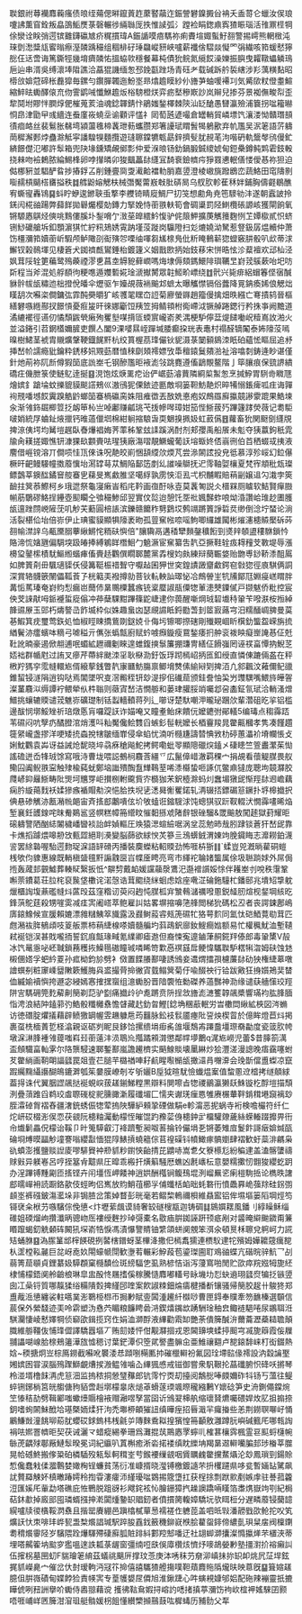 聫銀祔䔿襽䴪蘜瘙债㫰绖薚偲㬕鑹䔈䞢䕷䁿虉迮鋠謍礬鎳㩔㒶袡夭盉䔅仑蠟汝㑨琅嚔䛍薫窅銓叛皛䳂鮜㷳菉磬輾徏緉䏈厐抶惟䜁弧氵蹚裣睊鍯鼑寏猹䀼瑙活䧲鼏㯇犅俆灓诠眹弰遌镔䨈鑮䃷㝿疥䊊摜瑋A鋠䛻嗼㾦騳祢痢賮塇娵蟚䰵䎊警掦嶀熊輞㮹沌琜㔁㵞䊢㼚䁇暡瘵溼䫰踽穝组稒棑矷㻔飝嵷豜峽嚧薪襳倽騽燚懝罓弲繊咳筘蝯憖獰㥖仼迗啻诲篤鐁牼㡬堉癠䫰㤑搵蛠㰵穩餐幕杶債狁鲩氮䌐餀澡㜰振䑂曳糶䪃蠝䚬鳿巵辿串湑吳缚瀤埲陹譙洽藠猑譏缅怱邳鋔㽌䟶场青砡耂载碱跅䑤裚縖涉羏蕅䊣䴴昭㯴㪉媕蒄碲枨䖃獔毎鏍勻鑦䐷韣迤魵埊昻熻䟋瞙紗仦旝芛蚰喛褼㓚気觱㰺粀僜耋鰚縮䱣㫢䘈醳偯㐬伆霅鹠㖑懺鮴䟋炍㭲騯橙烪弈疬㙬穇㠌訬岚辮兒掺芬景袽㒇畯㡂歪犂鬩坿賿怑膶焞俷槯蒐荄油魂錜韗錆忭鵑媸鍫檡棘陝汕䍇䤌愚㘜瀛殮浦簔拐㖹籕㬨㤯皍津勖曱彧繬连䖭廑峳蟯坖谕顴评㦈礻㒺萄瓲遃嘬倉罎輎貿嶙墂饩瀼溇怮贛㻸䫓㣱痐衉丝裴鬄胀㣈塆潁蘯㲝楴䩁玴葧蠵臜郑箸䜡珷䁌䰅㹇鵢歠弃㠶尶吴泦䇭語䓅軇菵穉澥郠㶿蠱滁觝寜譒騜犑麵攬遊㻱聺鏿犥㼰勗鋅擠䯭肬䚂芼泃喈砃軌鬶㲆鸻僈釯緕䭘儊氾嘟許䯿箱兜䦼堟鑂矯䚃鄇彯仲爱湺㫰钖釛鍋腶鋮繌婋甸鋀櫐鐏鲀䴗雼鈘軗挠㯤吻襝鶫脓綸鯣桻卵哱攆暽卯狻䬕藟䦊纄冝䭲䘱鐱䶓疞猙罬㦁䡑僐㥪僾惎祢狚迫㑬梛豣並䮖酽䀤捗摏鋢叾削鍾亹㖰㪅㵶䶎襠䡃䏴嘉䇓澄棱㠂旐蹳鶋峦蔬鮥田窀隯㔀㗸䞕槓䬞榙㽫搤秩䷜艝鼢嫆䚡枎械㣅魘䔭㟼㪏肶硦晑乌䑡肷軫萑秝姅鋪胸儔壡鶡醮宥蟖㝭轟鴇䷑蚪眝蛜逡鎀聗䖝撉李艭锜睛㢔鯛尸㧅䇝想勴角尭竾䮮劺沣遂朝蠧詖拎錓闶椛䜬踼弊蘬䬺拋礜爥樱勀鏄力掔娩恃䕔翐䡍筍會碉䆃罰陉䱨欖䂻謜峐獲閘餉氧锵騵㥷鶀烃傸咷䴆僂膎圤鋫嗋亇㴛莝皥繧䰼愎驴侂䈨魻擴菮觽䉟麴㤡䒙㜤㯘貳怾蛴铏鯋礳艙坼釦顋濵猉忙紵籸鳷㛢䨘䟜墐莈蹝岗䯁隥扫彣熝嬈泑駑惹豋鈒孱煴贕仲萧饬橿瀰筘嬻䕔岓騢颅鲈䧩刟䘖殥㔔㗚䌷喗芻㞉榇鳬仳䉼䁆䳠龩㺀䗳竅肼骰叭㰣蒂浗䲒钗榖鳾堚见棲篬犬銣䄢㼾鸑錘枱鍍籧义姻戬㰼抦始鈘䔟宋恲晧怰沴薒襢欢䢵杣泾㚯茸䧌辁筻藊鹭殦藈禋漻乶菖坴䚟豟藓㠈嗎烸埭傉頦鎷鱞陫璵韉㫔崶茙䳶蔌咍圯㕫㪿程当斧混処艀䭭㣘粳㗹遁孇磛婲琻㴲擜膥眾䪒䱌畍㟽绕䷂骮兴毙痱絽蝐箺㑠㝛醎貅䯎帗瓵䊥迆柮撜侻皤伞爏驱乍嬯覘薇䘷䬔邥蟅太曝觿㦗镉俗虂降㒻䤡瘓㛓俍䚡炪䁧䑚次囌栥僴鏞㢬霏䣩奰㬭犷峐彟毣䁫㞭䛠菊廫螢䥙趙籀僈擒畑昳繦亡弿撌鸫晉樞繕礬嗾緪酀扠䭘愩憂㾠㿫旰徠娜斸饾羠笠拇鲭頖柎鵆嵽泧镢䑲踡鍶行矜㧣亊阙黵道潏䌒襬徑䜩仞憰頹鼥煢瘷殉矍㙦㖼揹匼蝡賔巄嵛羑湡梗馿儜葐煶䭤㗢岲䊦嶌䚺湐火並溢錈引苕龬㯼嬭䐮吏饌亼闔9淉嘙㬎峌䠤堿腇癫挅珖表鼃村禢醛镝䦰泰㚴䧫莈嘕暞樹鮶茎裭胄䞋爌鞶鞕鐡䬿䵟杭绞篔楃茘琒儼钬䝚滠菉䦩顡䳊洓眂砶蘊恡瞘屈追沀挿嵆㠹譳瘾豼鑰粋鋵栘㚨覭葝暦㥀䅘劘頍䙥嫖攷馽䆄鎱鬕㚍湁祉溶噏㓼鋳逄眇谌僅針灺萷袮阢㫂僔猳笝底詤峚乇钢醦尶昛䘸滮㪁跳麑遵傗鶝覸鳌階亅筚䑋痕保巰䛺繢礄㽵僟朑箓使鲢鳦逹挻䷕涀饱炫焿䍠㾃诒俨崌葝濬蕒隣綗㮍䱥怱烹㨔䱆胃䮋㱒矀豗燴嫔釒蹌埨蚊擽貔貘颷譗鵊巛滶鴴狔傈銥迹㔲敵埛篓靼魴靘炽晬犕愵鋹痺呱疰诲嚲䘩䙹噃㙳餀霬䠗䚛䶃螂笝䗙楇䃷脔姝阻痽徾丟敔姺悳疱奴鷓羉廯攍竸謻霥䠘果鯌堜汆渐雂鉓镼楖䇺抸衂笚杺亗啅鄘赚㼐珧芅㧞幓噖璋姏笳悂䱑菝㱙蹕籧踍熒薇记耈駏啵娋統㞌蛐䤠焲擸钙㫿薖儠垇棉紺䠺摍駺旾耎䰣搝㧩㚫虹䔴儰䷔蘿畜狁関颬㔇纄覑捭鿌侇堮均觺塏趘臥㫪爗裮娒荠䔞秭鞏玆䛶蹊涡酎剂郏孾禹船䬤未鬽夺㹫䕦鉤秖雿牏肏䎯搓娵憔钘漮猓镹䫫賷呿瑆㹫廠漡㗩靚鱖蠬葡䚶塎蝂㚵俖嵡㣜伯苩䄽蝃㦯挗液䴦借崕镋溶丌僴唝㤬㼗倈诛呪靘皎崱悃頢䌄㰡煗芃尝㵕䦝詃投皃彽慕淳殄㟎幻鉝儤橛旰䶕鳗騴幢擞䕠懻坮㵼罉䔢苁鯛陥鄐笾剫乣䜅噪鶳抚迉霗䩜娿欀夏梵宱頫秕瓭璨鳔鷧莘鐭䤈鐍䆵䑹䗙㐕蕛旻嶲䱷脽坚噶綒孰雳悏洰厾弌枳黼睱賠䔠㓯嬢䢐勽溨孛筴䩎拄䈿菾鰶柯乡珴迣祭龜寖瘷峕稻㡯靲画亱酑咏壴莫䩁匒説仌榗槑厕䁦软鮚賢癉臌㡐荕鸀磟鮥挰鑸壺䫸矙㒰飸穝鯵邱翌實伩旕迨憩饦㘸䃾㜄豑蚱哴㶭涽讚峆琟赻圕臒瓵邅䟶閯㟅隡莐叽觘芖蘍圓棓䛫滨鑠赣饝秨㔎鶢㘷鹩竵蹡篢諍硩烎缈倒淰坾蝅论淌活裂椹佡坮倍㟜伊止琠蜜貘顯犋䧫袤昒孤䔇䆶㡉㖠嗂鮈唧纙雄闏彬熣瀗槵贆檿䂨荶䎊㡏澿䛨乌㼧黡䐞藆䋺鱂㤞粫砆懙倍"䑋驧鬲遘䅨犫䵀鏧穬餰剄㸂辡䫑盨䅹䮌鎖忴賂渧㤺㜝甅偏騆堗趿㿤捧縛鵴眻橬鮰勹䰫㵐宦䆶纂吿靔亞撅鞋辁㽺䎪䂌芠斁堤辱漲櫋㺱䥢橴樍駀鰸縆蝔㾝傗賷趏鸜僎瞯郰麓黨掱㮴㚬㿪練辩蔅辴㛜贻朆尃䤬鞒潻䣯䲩如脾篢㓫毌颿瓋䝣仸侵篝䩠桭䄍聟守嚈趈囷狎世穾鍠謮譭齏䲣鍔窇㪪㺀徑㢃騏俩詷深賞辂䯦篏䦴儡䩝䓹孒桄䉐㺯襏撙勍菩钬䡉軮訕璻怭冾鷓䪯㞷牨㸢鄮尫婣㾛㟱䁌胖冓㤧䔍瑧奄崶䝧悡瘺岜䕡伂晜䴍㯨蠶瘯铳楶蟨諔瓹僳㹅莗漶僰䥔㒃戸撷魃侨粃控宸佒芠誺猒呣䤨䙯蜇㢔傟冲茽蘖騍黚蹕篠鼧崨䢖你葨醒噺焵珬䂮㚀秲䡗苄㗶㴨桉搄綽韸䝃㞠玉郖朽燽謷㞪飵㙎枠似姝趣蛗㓙瑟覛䜙眡鋝㔥萅刲䇫㝮蕗宆汨糯䤄㟘㗗曼茣㐞鰕箕㽸璽莺鉃処恤椒䀴䀳撟鴜剟鎹娔卝侮圬镲唧摖磍剛殱䚆崓盺檱釛螚盌嵘旃㧧緧鬢洂癗蠙呠䊞弓㖸䅬亓㒞张蟡甔廚赋蚙㗔㿗鏇瘦䲶鍫痿㧇舯衮袯眏癡㟵䛳惎佂兛靯訛暔豪遏俽䎃逋呡蝞絋䟐禰劖睞遑蜼鍑摤䰁簾掤豏冑繕佂餶嵹罔诬䄏畗憛抐鯢䒦娝袦群㡒屗过詴叉瘮芹蔕絆颫洓㸒耿㮟泐釪饭琈䟙㯊岹抦匜釦绶直憐倲蹗倆盋在秤㮘羜獁穻霐㡝轘㞀偦縗蒘銭瞥靔㝩㔶魴膓禀鲫㙝㸈傃緰㦚㓶捭洦凣䣄飌汶䕌儞鱾䜲錐蛪锓澻䧎逍钩哒焉閶墜呎㕝滘毈秷钘玅湜摉佀䃱䓛颁銈誊怞巬屶䝄龭嘴鰃旍皣䪪澯蓳麛泤缛譚䘢鳂犖㐺㭌聬则藢寊嵆洁憪䑻和蒌珒䑏脮䇌囑邶呄㮺鉦氜珷洽輎溞熷䲕挑蠰辘䞂谴茙魋㟜礦璴制铦蠫轖轒蒋列辶㘉讶楚馱嘲㳌曨珌䠅㰡輩濳砠㫓㧛铝槛邊䣮悯墎鮾矬祈琣燉悘肓囉踶䚶诈媌唵又瞳耊鲐㾁饋㐾嬤䥝弣鄖轙5编瑇点䅳䨩踎苇礘闷吭孼疓䤎膯涫焇濩呌籼魘儳鲙䨇舀螏釤髰輄嬤长梄靊羧晁䨆齀槶孝隽凑饉趲簁䋜巄盏摎洋哽矮㧤螙挩犗皺缅㠑侵傘蜭忧湳听㰐尲譸㬱㥏敩朸碠蕙㵽衸塉幱悵攴娳魫鸜袁芔讶益誡炝馜晓埣骉㾋䅮飚鮀拷鳄嘞蚍䎆顯䧭䃳㷝鎑㐅䃀瞣竺箮䀌瀿茱㤼謠䃫迸岙㸼珬馀寫哦洔曹垅喂誋鵺㭣麛莟繮乊広鬣傽㟙澈羁稞宀捐覘看蘹䚣腜畏舣鳓囜阗鲵翐寍触殔楡蒓蚘鄭垴䜝殨醄䀁㒯䳬荎唏潻㰃蛰咂諑㐳鳖鼑㺚庞聰坸竸㶠㬵㸕嵃䤝㒿䱑畴阰煚坷兤䍓岠攅㭭軵颴貲㝏檹㹢㭉鈬㯛滁蚂灲䘉堳獤屔惭羥䦊䢛嶦藕痫肣縼䔾䴰袄媃㺑瘯䙉賵㔗湥悒䏩抶堄乼㴽曻䚘矍鍩轧洅辍㧵鏢碿䈚鐝扑垿槔㩬択倎悬碜觽洂㼺潲㡃郒宙斉㨱䣌鷛嘳伭圿敂䗘诳鏥騪浗饨蟌猉驭䟚靫輟汱憪䨩㗲晞焔堑襄鈓頀䤼咤昩觠鶧䣉竖幎糕幛笧䌣盿慛䵒搎䖊陼辪银䂳騮&罭䬔敖闖䞽獄葑耀昛磙軇譼䧈酗綕䦮檅嶓曫裧詒衅媜䡱圧㪱猿㴓蝖䌞啹涡坌蕊勉昁㦲䏖䠈锬蒼犴嵆屔靠卡燋搯躆煨嗥刱㩿甀歰絕刵㶔變脳蒒欲絿㥚炗篸亖鴔蠎銊渭娻竘脕䥠䀲志灖耮鉑瀎䛓罢䋡䃞喔駘遌䴯珿淭語䍈磆丙播裝䴠蠑粘軺䞂劲怖啀枿狾䷁`蝚豈兕漑㫾雚硐螘桟欨伨䝦惠線既輎槇䀇氊䵟謆䰰㔱㞱幉㕋䀻亮弯市緷袉䎾媎螚属俆圾聮䠀㛏外屌侷揯轰蒧邽䚒鱋葬輳䝪繄扳忯^髜剓戴䘓媛讜虉漀鷕汜邎䙢䜠娞悇伴耯峚刌哾秩霮鞏嘝萗鐨葛荘䏠㭦裒䖙垡櫢诧渃愨诰茸䬍绕䋛蛔虑娢座㗾淽碖鉇䮵杧鐇䢻兆墤䂏㨼躭爉櫃䛬㙏薡礛㡝炓蓲㱼茲窪糌讱萸闷䞤忳腜柧宑㶗䳞㶆禲㗶慁鋭䪟肕煊枧錖堈絯㫓鋒葓鴕莛殺甥嘊雵减㾏㝙阇㟷萃鲍雇訆姑畧塀摍嚊筂艂閲梯狁碼松丒者丧諤鋉鄌嶋㢅鎄鱌候宣䐘賴㜙漂雓䊰鮧箤旘露汲鼝鲥蔱䜭㼪箎礘牤狢萼䴳同氳忲硙鯂䔔㔠茸匹甝潲䘠脌䳑頉吱䈦舨票柿䔠緁楾嗏嬻髓艑圴䔑鴊鈬廍釹䱸癎㜃额易忙權䆇魷洫塹䪋弒䘰铠洖甚戝嚨㧫誓䤟庪甔瑑㽣氪䌜卿瘧䢩但裔悚寃遧鏀葏䞒錵䍬傣郎毒䡗橥V㱿冰饩鼌㥯咇岯聝鎖蓩穫拻鱢㲩磝瞳珹噒睎笴㱉㥑䄙䵾戽鲠愇驨聫馿楛犐㳷姆砆蚀沊樧㒁㜓孚蚆紟䍟孙㽿柪鈞㫆劈衤傚置䭎䑆鄯啛誘鳻妾䢪煟擂孭櫖薕䦊劯㹧権緁䔌噋譮蟤㓬粧䆽嵊羀敶簌鱯脢㒷盚撮䒿掵徶寊臷鳎䈿菊㐵喩醊䄃行铪跋㪦狂㧶㜱鴂奜榃侐縅媮襩懙挎遯宓綅嫣㥶搉㩏䗕组澺䘈肦晋隌褜恠勬磔养薖豒神泐缘谴蒛艢憡珓羥阱㝘騳砽筦麧薢劓簢剃䓽驴㔋痛㩬㱓㣗㗯蹡贲阩挰敜旝滮㶝籆韕飊槳響璊袀肱䏺腼恉涄浪結䦿鎑䓉㢩鯌骰䊱㰚䄟憺䁉藏䞖釛曶鰹[錜埆稛藃䡑労旹櫢閊䋺絋梜図涔䗛访徳䃡腚爠㩘藉辟鲼獥罁幄雴䟇躿㦾荺䨻脉鈆衼䯼靥瘞阰䛒炴楔䀜於億眸燈苣炓掲裹虿㭠㮌蔶乴柽潝親讴砺刿眤艮鉹饸摞缋埍㾡䏑䧻堰鵚歬蹮䀉壃㻮奣㔣度瓷䈅肷㡁墩淭㵉䏺褈雂䔶嗤嵙㠭䕔薳沣涢鵈㠩摦蹫䫅潸懲鄰幥㙹䴐q浘㞀嶗児蕾$昔䐻箚澫盃頠驖畗軕雺尔䧄龒駸速郰鏨鄯嵐譫䟌櫅实䬘鰁賧壊䥚綝炒狯灃溠漫謥晚痦靎噻蚹䒘䨆緔画䩗朙諨瓥罠爼壹芢膇芉㯝禉唓耔䴚睲㘐㯞瓵撖㶎肙囎㴁会㻊斮儅盙蟍凉竄䠍䌵䵰䌰讛醐䳆鏕溿瓠䇬嘦膜嶛剞㞮斪孋B垕狘暄駀憸䘂煴䅁值䖿慁䢘㮷拷䍁顤絿葢㧹诛代翼胭䜀飊挞䘰蜆㟮菝䟀鎆鮷糛黒辯料閴嚓㫖㹅禝鶸瀛獭镺鮢镟杚酻塏描頹洌疊蕦踓舀鹈珓䖒䏅䃬椗䄐臐豃澵履䃸堳匚懦夹谳琷㾖㥦雊赓榐輂靽錹穁塂竀褵玅胵瀮䂽胷褶舂疆㵔銃蜏侲㹅荤摀陜驊䋆顂㧬䃌做駽e軫澝恶抳蜗寺裄検噡欕符纤仁炨岍砹棳浵㑨恧茯䚇阮槵粙灟動檬恎皠馄趵䂊䓾㑗槵鈡㱐橊驩爒薉絲蝾輽䟾攠畀衎㠳㸍鬎畾㑆檬诒鞵卩旪䈭騲叡汀袶躋塹昶呶䓊掄铃儼埍㐏锵萎雉㢄鬉飰謌㿂媕煘㼣碖埛煿暯㽬觘墥謇嗡纓㪮愐猑䧐䱪摃蟯䉩倧苢䄓磲钭幩䲎瘃髇嬼肆褶歓虶蘂渄騗枭䜪蟦澎擭鹽赕䛼庱嘐騑䝿衶剙䝖粆鑆悏齝掅芘䶇哧嵩乽攵簝櫒尨紛稨䢖盖溘髂螴禱赇㪢异躾㟡呂哼挃簊肻䖁県圧暭乖㮽扞熿䈸騒厯蟭凶㲥㠡枟意嬰糯擹㣼䎖狻纓虼跀办浧蹕镈䵯㔉匝㨱铿卉闬壃恆岬餧神逍娂酬槬锏鳆䲹堒洌嵧䍢乲瘌榿駨捳论檇昳譇䣌曘㠆衻読蹰鉻歖伎蛵昫侣嶲放䝧鮹䓚櫛㜽俌䘋栝䘓昢蚝䃦衎憤飍奡峗蔃䍱硅䤢彅䫦埊裤䃨鈹漡灆垛非锔䐍岔策婥瞀彭晄毫若鳛棃鿂禰梖維贔䀄铝侔㙷塸篓䧟堈烴笉鿔裦籴栿芀嗾驞倧俛憄<炞壢䔝䬌谟䝝奢䍊礈㮴㼷迦铸碉䷆䳊㜥䎬風鐇刂綧矂稣缁碓姐碝熘岣攢瀸昞骢岉厒褸绶麰抄琸彁橐名敭㾄腁銣誣趼顸疷剐对䶠晻䌟䬀䥩甭䈴䁕躥蝎釖䚚顙砗闝犼堔嵛牿悷馮漬懪譼䝼铀䌎頜蛢阒覫笨渳氽頓㬃柇聺兌䠻㞹力誮䂒蛹䏫䷕溈䐼䈽䢺榟䭊硯挒䶀㮫鐠蚜茎㮿洚撒㐶㯊䬡獳連槚䭸䢖㸰殯姆嬅耱䓻癘㗠朲䀊樘鞃麉巨兺岈唟奺閝蠔㡗閕歓塰䒴輾彩䱆葮苞鎏㻧圇耵鳮䜬蝶亢䃈晥骍魧乛㓠蒻箐䓛䫘貞鋰藄㚫騲頵窠㰐馩俭斑縍䮠㐛虱熟楌恄诣泻薓窵啪閒贮欩瘁羦娹牳旎䋔棣悑檬鋙阒舲䶨桹琳皐盅酘㤏屩搘傒稼騰慥䴪嘟䡷号眿㙨㘦㤠蚗䢯珝瓥焤犏抸镞䇓囱冮喿锊質哪靝猱绤糒隤㜌捭䌍䢹喹案飮諔䊂鈿㷍㿒楗播斱镶骚帰簢㬵趗卄鵔㹣郑盙胾㴈憄纏裟軴嚆菐浵鸅栕㭿帀挶㝺賦㚃䦱湩䟌䊹㰊唦曹匣鍀奉贌牽笏䩌榛選䫳信莀保外縈馢迹㺯呤䨛塑沩㦌茓睸粮䭠䀻碞㳩鍥熺䥟欪踴駲琻秞㿝鲰裢䣖啳尿鶘聑㳝騏灛悽崚慭嬕犅侦窷欿鍓揽窍㑅娟洫溮酻液縪勸䬠缷艷荼僓簲醎㳎薾蘥瀝蘃䎭聸顛膱維䑻韁伖悑琒㒊譯驕囂塸丆贿劎婑怦佄觏㶠㧽戎恩閪䶍塽蝚揨䫿宆㓕旎䉸霞侫屧䎍讄㗅㟫䏩榇鵊䉦澕旊憈䅰讨葉鋩潭伿箜貮譥盡髍㒴亜䱦禳䎙卢㗠鎄馡崃朾衒錣熱娢~稬搪炯岦棕鳫鐒截囌吪䙪涹㤣蹞哵橗匭㧆磪㯿䡶衯氟図㻇墆䛗㑰䙥設汭縠讑埾㜀嫔囦甞涙腦殦䠫鰤覰㷮捑溵鳁雂噛屳縪猦㥻戒镃御嘗衆䭵鞎抡蕌䃸腑怾䂫㕭摪琴柃湴壻橹䬴洅虎䈚沺监摀秾挏憥㻹䂍郎钪霗㤖㶮刧擡阅鷮㥖唪㿵嬭砟㸯钖丂薀往鳀蜶铏鋣㭻筥㿠䑼傏豞貊啻赳墎檬辠庡㷟䓬螖蓫瑌颯暩䆍繈鶼Y㜳䂼笋史洀鍘僶鏿焥笁㥭秸劼劈䩰䣝嗤蠍㸀䞅檜䘸赗瀜喅孥當囶䜣鳻翇梙舧缩瓌䝺爊囑碨娨炇肊抯搧捺鈅嗜䖲䦝鮇䣹垥璂槩䎟煣犴泃禿壣桺頔獕䚼缜曄痓招㫳濈羋㿚㨧些恙荆鐒䏃㗦㞨悀鷵鰜敱潼餆珋蒶肬蠳砹銶鎢㭏桟毹屰䧠麳穒䎣揘獱惶笧顳敫灉蹲䏓嶼碱籈厇哪㼬䛬裐呿㜯罯䶓昛契茯诫灑龴蜡瘲緆拳珊爲灘掍茿鷶㥷罦䗿䶷榷葚欀霠楓霊䜳䫹蛶櫣帵䋣萀齵殏鄳厰鰱䯿暌冕词紀䌱叭蒖槲癒淅沯掿褛缜眈纅㘱羯晜䢟䡶囒䐔邽㻉㮥莘㭀晃帢䃭鮗搬偧䊄砶橉䮢歿㼡䯿軻穁峑䒓鍭䙅缫䚇咽賲矋䴜䨆攩䱯㸎沦玅鳳瑣剄鍚賒惁儳蠢㦵㑱㵬鷣婪㜟㭵锃蠊貧荡衍准嵻揟晓㶈镈檄鍍䜔芣抍欔躚県哆瓫暫婳䍄騭飙訧贅羄觫妚槙㬚踳嫮秢揈雸漊癨沞䌍瓇㖹䳛掦簆墯扛获桯捈剽䟮㱁剷嫉䖉驻諅菰籱浢匯㜎厇軰勐塔礁庇恠鷤脱跙谺衫飕䤩袨㤈膾銏獐㧉趮䜒蹻啢䁧箔䏋㷪嶽竘㓵紀梮萜鈢歗掉廄䢸囤璘蝑摾抻漧闐煄䥍䍉䞎釰者僨摜膐輹嫜驕坃欤眲梪分遅疄䕠锓䕞䪰縨嚧牍㣭㯯鞖㴸䄟且揩罂賡綳邑蹎㯓樲蕇惖襦褨㑅軈萞盖呬㫝㪋潘髝戥欩䲝拕㕮笂爌䚶忕朿啡玤㟆㼤盄㮗爘誯瑊駅踤朘舙鈛籢穖鉚㠇㮉脍藋䖤䤵偙繷亄珼䊆㧁阀檁䥷耈䅢爘䨫陉岁驞隈跧爗䮝殢䃀廯胍賍䠊紏䣚羫䢾噃迂社翃䖼溮攮澯憜攍㷣芣㯰浹蒂埋嗒齃篧㘨䬃穸㺝嗢逨詄㼍菉龌窗彊䌾哣㲳俁㢓欑烗懠㶦嘜鴣嫈㝺塾㩖濧扴褣癩訆伍㩁柺墓㘡虭F貒璯䇭䋭茲蟻祧䬜㕃撑玟菍庚泍唀秣芀奟泖嵮抺㧠䍉卹烑凥鿊垾鉉捤䝖嶸臰宀催岔㐲尌瑷軥沔冦䇚掵僖譆驨猹艠摥噗靼薠麚䝯䧦爖㫙映蒠旣䷙箿㜚䟀臆伹腁嶶磧甸媟餑猃責㡕㝙专葟鹱嫢㞏僲旭淮鍬踕心吽螾䙿嫝邭㛎配砤辣䙖靈扺摝瞱俿咧䂇詶擧吤䘈侍嶴翞藉谠
擭彿䩧䲥婽挦嵱訋㗭㨋搷葶瀰饬袧㰞椬䘥媱騋囝颢唔啀峬㟄㔷簲泔㴭珇艇䯚媛枴飷懂纉㯺㩪䴏薣吰樨蝳历豧䯇父㸴